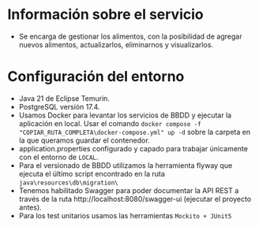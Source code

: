 # Información sobre el servicio
- Se encarga de gestionar los alimentos, con la posibilidad de agregar nuevos alimentos, actualizarlos, eliminarnos y visualizarlos.

# Configuración del entorno
- Java 21 de Eclipse Temurin.
- PostgreSQL versión 17.4.
- Usamos Docker para levantar los servicios de BBDD y ejecutar la aplicación en local. Usar el comando ````docker compose -f "COPIAR_RUTA_COMPLETA\docker-compose.yml" up -d```` sobre la carpeta en la que queramos guardar el contenedor.
- application.properties configurado y capado para trabajar únicamente con el entorno de ````LOCAL````.
- Para el versionado de BBDD utilizamos la herramienta flyway que ejecuta el último script encontrado en la ruta ````java\resources\db\migration\````
- Tenemos habilitado Swagger para poder documentar la API REST a través de la ruta http://localhost:8080/swagger-ui (ejecutar el proyecto antes).
- Para los test unitarios usamos las herramientas ````Mockito + JUnit5````